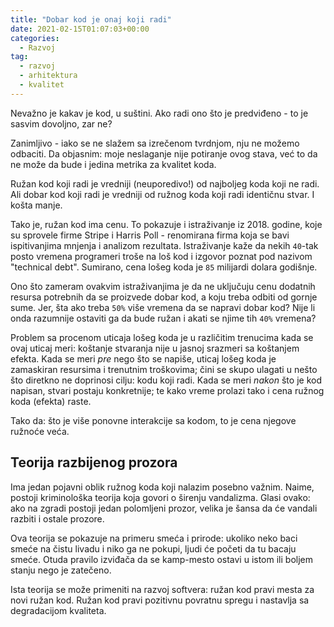 ```yaml
---
title: "Dobar kod je onaj koji radi"
date: 2021-02-15T01:07:03+00:00
categories:
  - Razvoj
tag:
  - razvoj
  - arhitektura
  - kvalitet
---
```


Nevažno je kakav je kod, u suštini. Ako radi ono što je predviđeno - to je sasvim dovoljno, zar ne?

<!--more-->

Zanimljivo - iako se ne slažem sa izrečenom tvrdnjom, nju ne možemo odbaciti. Da objasnim: moje neslaganje nije potiranje ovog stava, već to da ne može da bude i jedina metrika za kvalitet koda.

Ružan kod koji radi je vredniji (neuporedivo!) od najboljeg koda koji ne radi. Ali dobar kod koji radi je vredniji od ružnog koda koji radi identičnu stvar. I košta manje.

Tako je, ružan kod ima cenu. To pokazuje i istraživanje iz 2018. godine, koje su sprovele firme Stripe i Harris Poll - renomirana firma koja se bavi ispitivanjima mnjenja i analizom rezultata. Istraživanje kaže da nekih `40`-tak posto vremena programeri troše na loš kod i izgovor poznat pod nazivom "technical debt". Sumirano, cena lošeg koda je `85` milijardi dolara godišnje.

Ono što zameram ovakvim istraživanjima je da ne uključuju cenu dodatnih resursa potrebnih da se proizvede dobar kod, a koju treba odbiti od gornje sume. Jer, šta ako treba `50%` više vremena da se napravi dobar kod? Nije li onda razumnije ostaviti ga da bude ružan i akati se njime tih `40%` vremena?

Problem sa procenom uticaja lošeg koda je u različitim trenucima kada se ovaj uticaj meri: koštanje stvaranja nije u jasnoj srazmeri sa koštanjem efekta. Kada se meri _pre_ nego što se napiše, uticaj lošeg koda je zamaskiran resursima i trenutnim troškovima; čini se skupo ulagati u nešto što diretkno ne doprinosi cilju: kodu koji radi. Kada se meri _nakon_ što je kod napisan, stvari postaju konkretnije; te kako vreme prolazi tako i cena ružnog koda (efekta) raste.

Tako da: što je više ponovne interakcije sa kodom, to je cena njegove ružnoće veća.

## Teorija razbijenog prozora

Ima jedan pojavni oblik ružnog koda koji nalazim posebno važnim. Naime, postoji kriminološka teorija koja govori o širenju vandalizma. Glasi ovako: ako na zgradi postoji jedan polomljeni prozor, velika je šansa da će vandali razbiti i ostale prozore.

Ova teorija se pokazuje na primeru smeća i prirode: ukoliko neko baci smeće na čistu livadu i niko ga ne pokupi, ljudi će početi da tu bacaju smeće. Otuda pravilo izviđača da se kamp-mesto ostavi u istom ili boljem stanju nego je zatečeno.

Ista teorija se može primeniti na razvoj softvera: ružan kod pravi mesta za novi ružan kod. Ružan kod pravi pozitivnu povratnu spregu i nastavlja sa degradacijom kvaliteta.
